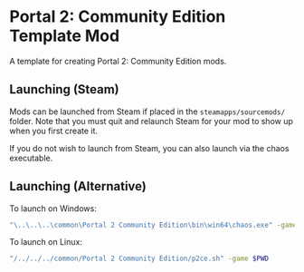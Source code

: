 # Portal 2: Community Edition Template Mod 
A template for creating Portal 2: Community Edition mods.


## Launching (Steam)
Mods can be launched from Steam if placed in the `steamapps/sourcemods/` folder. Note that you must quit and relaunch Steam for your mod to show up when you first create it.

If you do not wish to launch from Steam, you can also launch via the chaos executable.


## Launching (Alternative)
To launch on Windows: 
```sh
"\..\..\..\common\Portal 2 Community Edition\bin\win64\chaos.exe" -game %cd%
```

To launch on Linux:
```sh
"/../../../common/Portal 2 Community Edition/p2ce.sh" -game $PWD
```